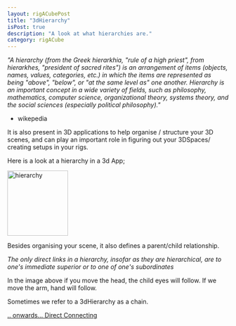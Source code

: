 ```yaml
---
layout: rigACubePost
title: "3dHierarchy"
isPost: true
description: "A look at what hierarchies are."
category: rigACube
---
```


*"A hierarchy (from the Greek hierarkhia, "rule of a high priest", from 
hierarkhes, "president of sacred rites") is an arrangement of items 
(objects, names, values, categories, etc.) in which the items are represented
as being "above", "below", or "at the same level as" one another. 
Hierarchy is an important concept in a wide variety of fields, such as
philosophy, mathematics, computer science, organizational theory, 
systems theory, and the social sciences (especially political philosophy)."*
- wikepedia

It is also present in 3D applications to help organise / structure your
3D scenes, and can play an important role in figuring out your 3DSpaces/
creating setups in your rigs.

Here is a look at a hierarchy in a 3d App;

<img src="http://www.anim83d.com/images/examples/hierarchy.png" width="138" height="148" alt="hierarchy">

Besides organising your scene, it also defines a parent/child relationship.

*The only direct links in a hierarchy, insofar as they are hierarchical, 
are to one's immediate superior or to one of one's subordinates*

In the image above if you move the head, the child eyes will follow.
If we move the arm, hand will follow.

Sometimes we refer to a 3dHierarchy as a chain.

[.. onwards... Direct Connecting](2019-09-12-directConnecting.md)
